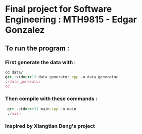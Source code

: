# Final project for Software Engineering : MTH9815 - Edgar Gonzalez

## To run the program :
### First generate the data with :
```ruby
cd data/
g++ -std=c++11 data_generator.cpp -o data_generator
./data_generator
cd ..
```
### Then compile with these commands :
```ruby
 g++ -std=c++11 main.cpp -o main
 ./main
```

### Inspired by Xiangtian Deng's project